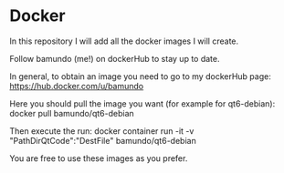 # Docker
In this repository I will add all the docker images I will create. 

Follow bamundo (me!) on dockerHub to stay up to date.

In general, to obtain an image you need to go to my dockerHub page:
https://hub.docker.com/u/bamundo

Here you should pull the image you want (for example for qt6-debian):
docker pull bamundo/qt6-debian

Then execute the run:
docker container run -it -v "PathDirQtCode":"DestFile" bamundo/qt6-debian

You are free to use these images as you prefer. 
